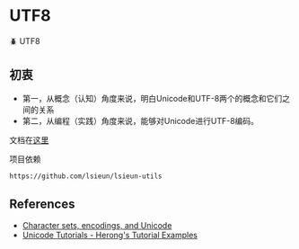 # UTF8

:beetle: UTF8

## 初衷

- 第一，从概念（认知）角度来说，明白Unicode和UTF-8两个的概念和它们之间的关系
- 第二，从编程（实践）角度来说，能够对Unicode进行UTF-8编码。

文档在[这里](./docs)

项目依赖

```txt
https://github.com/lsieun/lsieun-utils
```

## References

- [Character sets, encodings, and Unicode](https://www.gammon.com.au/unicode/)
- [Unicode Tutorials - Herong's Tutorial Examples](http://www.herongyang.com/Unicode/index.html)




